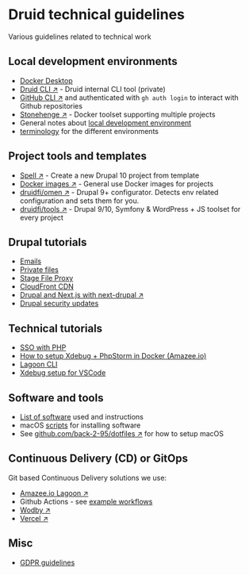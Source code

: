 # Druid technical guidelines

Various guidelines related to technical work

## Local development environments

- [Docker Desktop](docs/docker.md)
- [Druid CLI ↗️](https://github.com/druidfi/cli) - Druid internal CLI tool (private)
- [GitHub CLI ↗️](https://cli.github.com/) and authenticated with `gh auth login` to interact with Github repositories
- [Stonehenge ↗️](https://github.com/druidfi/stonehenge) - Docker toolset supporting multiple projects
- General notes about [local development environment](docs/local_dev_env.md)
- [terminology](docs/environments.md) for the different environments

## Project tools and templates

- [Spell ↗️](https://github.com/druidfi/spell) - Create a new Drupal 10 project from template
- [Docker images ↗️](https://github.com/druidfi/docker-images) - General use Docker images for projects
- [druidfi/omen ↗️](https://github.com/druidfi/omen) - Drupal 9+ configurator. Detects env related configuration and sets them for you.
- [druidfi/tools ↗️](https://github.com/druidfi/tools) - Drupal 9/10, Symfony & WordPress + JS toolset for every project

## Drupal tutorials

- [Emails](docs/drupal/emails.md)
- [Private files](docs/drupal/private_files.md)
- [Stage File Proxy](docs/drupal/stage_file_proxy.md)
- [CloudFront CDN](docs/drupal/cdn.md)
- [Drupal and Next.js with next-drupal ↗️](https://next-drupal.org/)
- [Drupal security updates](docs/drupal/security_updates.md)

## Technical tutorials

- [SSO with PHP](docs/sso.md)
- [How to setup Xdebug + PhpStorm in Docker (Amazee.io)](docs/amazee_xdebug.md)
- [Lagoon CLI](docs/lagoon_cli.md)
- [Xdebug setup for VSCode](docs/vscode_xdebug.md)

## Software and tools

- [List of software](docs/software.md) used and instructions
- macOS [scripts](docs/macos_scripts.md) for installing software
- See [github.com/back-2-95/dotfiles ↗️](https://github.com/back-2-95/dotfiles/) for how to setup macOS

## Continuous Delivery (CD) or GitOps

Git based Continuous Delivery solutions we use:

- [Amazee.io Lagoon ↗️](https://lagoon.readthedocs.io/en/latest/using_lagoon/build_deploy_process/)
- Github Actions - see [example workflows](docs/gha.md)
- [Wodby ↗️](https://wodby.com/docs/)
- [Vercel ↗️](https://vercel.com/)

## Misc

- [GDPR guidelines](docs/gdpr.md)

